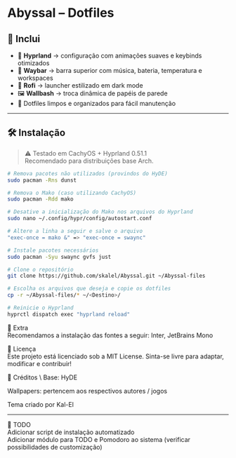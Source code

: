 # Abyssal – Dotfiles

## 🧰 **Inclui**
- 🎨 **Hyprland** → configuração com animações suaves e keybinds otimizados  
- 🧭 **Waybar** → barra superior com música, bateria, temperatura e workspaces  
- 🧠 **Rofi** → launcher estilizado em dark mode  
- 🖼 **Wallbash** → troca dinâmica de papéis de parede  
- 🧼 Dotfiles limpos e organizados para fácil manutenção

---

## 🛠 **Instalação**
> ⚠️ Testado em CachyOS + Hyprland 0.51.1  
> Recomendado para distribuições base Arch.

```bash
# Remova pacotes não utilizados (provindos do HyDE)
sudo pacman -Rns dunst

# Remova o Mako (caso utilizando CachyOS)
sudo pacman -Rdd mako

# Desative a inicialização do Mako nos arquivos do Hyprland
sudo nano ~/.config/hypr/config/autostart.conf

# Altere a linha a seguir e salve o arquivo
"exec-once = mako &" => "exec-once = swaync" 

# Instale pacotes necessários
sudo pacman -Syu swaync gvfs just

# Clone o repositório
git clone https://github.com/skalel/Abyssal.git ~/Abyssal-files

# Escolha os arquivos que deseja e copie os dotfiles
cp -r ~/Abyssal-files/* ~/<Destino>/

# Reinicie o Hyprland
hyprctl dispatch exec "hyprland reload"

```

🚀 Extra \
Recomendamos a instalação das fontes a seguir:
Inter, JetBrains Mono

📜 Licença \
Este projeto está licenciado sob a MIT License.
Sinta-se livre para adaptar, modificar e contribuir!

🙌 Créditos \ 
Base: HyDE

Wallpapers: pertencem aos respectivos autores / jogos

Tema criado por Kal-El

---

📎 TODO \
 Adicionar script de instalação automatizado \
 Adicionar módulo para TODO e Pomodoro ao sistema (verificar possibilidades de customização)